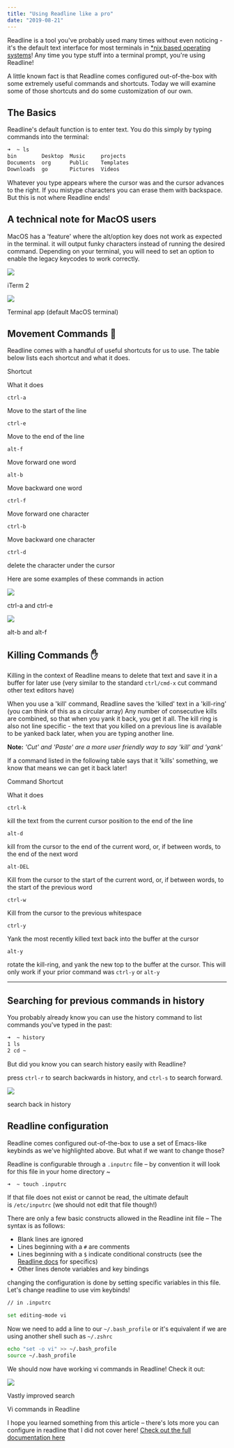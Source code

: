 ```yaml
---
title: "Using Readline like a pro"
date: "2019-08-21"
---
```


Readline is a tool you've probably used many times without even noticing - it's the default text interface for most terminals in [\*nix based operating systems](https://en.wikipedia.org/wiki/Unix-like)! Any time you type stuff into a terminal prompt, you're using Readline!

A little known fact is that Readline comes configured out-of-the-box with some extremely useful commands and shortcuts. Today we will examine some of those shortcuts and do some customization of our own.

## The Basics

Readline's default function is to enter text. You do this simply by typing commands into the terminal:

```bash
➜  ~ ls         
bin        Desktop  Music     projects
Documents  org      Public    Templates
Downloads  go	    Pictures  Videos

```

Whatever you type appears where the cursor was and the cursor advances to the right. If you mistype characters you can erase them with backspace. But this is not where Readline ends!

## A technical note for MacOS users

MacOS has a 'feature' where the alt/option key does not work as expected in the terminal. it will output funky characters instead of running the desired command. Depending on your terminal, you will need to set an option to enable the legacy keycodes to work correctly.

![](/assets/2019/08/iterm-config-1024x572.png)

iTerm 2

![](/assets/2019/08/terminal-config-1024x904.png)

Terminal app (default MacOS terminal)

## Movement Commands 🏃

Readline comes with a handful of useful shortcuts for us to use. The table below lists each shortcut and what it does.

Shortcut

What it does

`ctrl-a`

Move to the start of the line

`ctrl-e`

Move to the end of the line

`alt-f`

Move forward one word

`alt-b`

Move backward one word

`ctrl-f`

Move forward one character

`ctrl-b`

Move backward one character

`ctrl-d`

delete the character under the cursor

Here are some examples of these commands in action

![](/assets/2019/08/Large-GIF-508x130.gif)

ctrl-a and ctrl-e

![](/assets/2019/08/Large-GIF-480x122.gif)

alt-b and alt-f

## Killing Commands ✋

Killing in the context of Readline means to delete that text and save it in a buffer for later use (very similar to the standard `ctrl/cmd-x` cut command other text editors have)

When you use a 'kill' command, Readline saves the 'killed' text in a 'kill-ring' (you can think of this as a circular array) Any number of consecutive kills are combined, so that when you yank it back, you get it all. The kill ring is also not line specific - the text that you killed on a previous line is available to be yanked back later, when you are typing another line.

**Note:** _'Cut' and 'Paste' are a more user friendly way to say 'kill' and 'yank'_

If a command listed in the following table says that it 'kills' something, we know that means we can get it back later!

Command Shortcut

What it does

`ctrl-k`

kill the text from the current cursor position to the end of the line

`alt-d`

kill from the cursor to the end of the current word, or, if between words, to the end of the next word

`alt-DEL`

Kill from the cursor to the start of the current word, or, if between words, to the start of the previous word

`ctrl-w`

Kill from the cursor to the previous whitespace

`ctrl-y`

Yank the most recently killed text back into the buffer at the cursor

`alt-y`

rotate the kill-ring, and yank the new top to the buffer at the cursor. This will only work if your prior command was `ctrl-y` or `alt-y`

* * *

## Searching for previous commands in history

You probably already know you can use the history command to list commands you've typed in the past:

```bash
➜  ~ history
1 ls
2 cd ~
```

But did you know you can search history easily with Readline?

press `ctrl-r` to search backwards in history, and `ctrl-s` to search forward.

![](/assets/2019/08/Large-GIF-484x122.gif)

search back in history

## Readline configuration

Readline comes configured out-of-the-box to use a set of Emacs-like keybinds as we've highlighted above. But what if we want to change those?

Readline is configurable through a `.inputrc` file – by convention it will look for this file in your home directory ~

```bash
➜  ~ touch .inputrc
```

If that file does not exist or cannot be read, the ultimate default is `/etc/inputrc` (we should not edit that file though!)

There are only a few basic constructs allowed in the Readline init file – The syntax is as follows:

- Blank lines are ignored
- Lines beginning with a `#` are comments
- Lines beginning with a `$` indicate conditional constructs (see the [Readline docs](https://tiswww.case.edu/php/chet/readline/rluserman.html#SEC11) for specifics)
- Other lines denote variables and key bindings

changing the configuration is done by setting specific variables in this file. Let's change readline to use vim keybinds!

```bash
// in .inputrc

set editing-mode vi

```

Now we need to add a line to our `~/.bash_profile` or it's equivalent if we are using another shell such as `~/.zshrc`

```bash
echo "set -o vi" >> ~/.bash_profile
source ~/.bash_profile
```

We should now have working vi commands in Readline! Check it out:

![](/assets/2019/08/Large-GIF-766x296.gif)

Vastly improved search

Vi commands in Readline

I hope you learned something from this article – there's lots more you can configure in readline that I did not cover here! [Check out the full documentation here](https://tiswww.case.edu/php/chet/readline/rluserman.html#SEC_Top)
